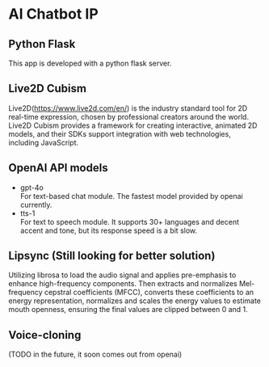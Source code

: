 # AI Chatbot IP

## Python Flask
This app is developed with a python flask server.

## Live2D Cubism
Live2D(https://www.live2d.com/en/) is the industry standard tool for 2D real-time expression, chosen by professional creators around the world. Live2D Cubism provides a framework for creating interactive, animated 2D models, and their SDKs support integration with web technologies, including JavaScript.

## OpenAI API models
- gpt-4o <br>
For text-based chat module. The fastest model provided by openai currently.
- tts-1 <br>
For text to speech module. It supports 30+ languages and decent accent and tone, but its response speed is a bit slow.

## Lipsync (Still looking for better solution)
Utilizing librosa to load the audio signal and applies pre-emphasis to enhance high-frequency components. 
Then extracts and normalizes Mel-frequency cepstral coefficients (MFCC), converts these coefficients to an energy representation, normalizes and scales the energy values to estimate mouth openness, ensuring the final values are clipped between 0 and 1.

## Voice-cloning 
(TODO in the future, it soon comes out from openai)